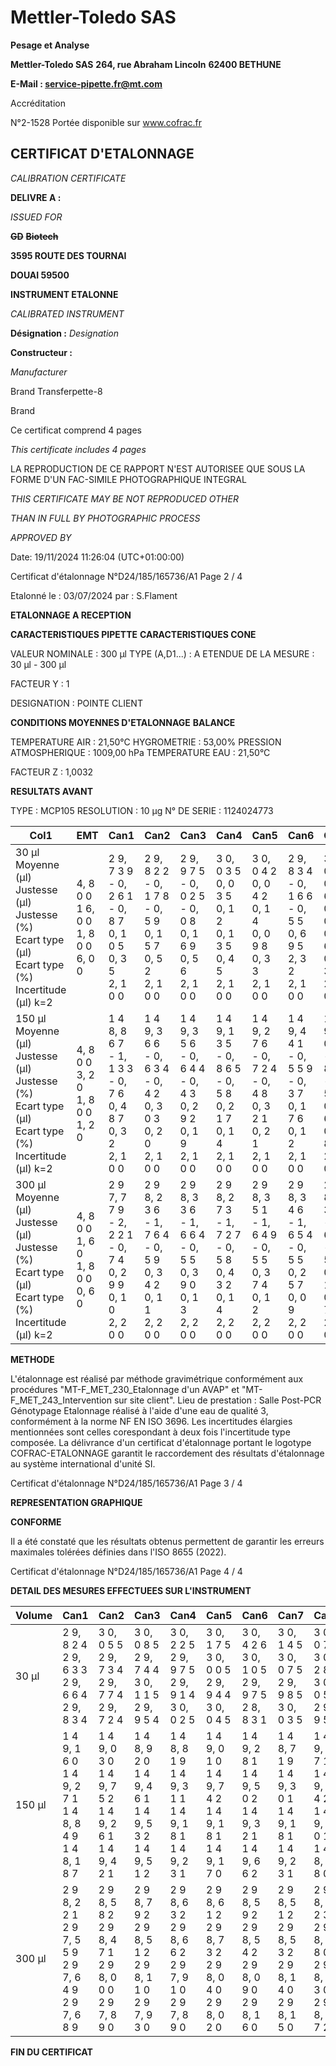 # **Mettler-Toledo SAS**

**Pesage et Analyse**

**Mettler-Toledo SAS**
**264, rue Abraham Lincoln**
**62400 BETHUNE**

**E-Mail : service-pipette.fr@mt.com**

Accréditation

N°2-1528
Portée disponible
sur www.cofrac.fr
## **CERTIFICAT D'ETALONNAGE**

_CALIBRATION CERTIFICATE_


**DELIVRE A :**

_ISSUED FOR_


~~**GD**~~ ~~**Biotech**~~

**3595 ROUTE DES TOURNAI**

**DOUAI 59500**


**INSTRUMENT ETALONNE**

_CALIBRATED INSTRUMENT_


**Désignation :**
_Designation_

**Constructeur :**

_Manufacturer_


Brand Transferpette-8

Brand



Ce certificat comprend 4 pages

_This certificate includes 4 pages_

LA REPRODUCTION DE CE RAPPORT N'EST AUTORISEE QUE SOUS
LA FORME D'UN FAC-SIMILE PHOTOGRAPHIQUE INTEGRAL

_THIS CERTIFICATE MAY BE NOT REPRODUCED OTHER_

_THAN IN FULL BY PHOTOGRAPHIC PROCESS_


_APPROVED BY_

Date: 19/11/2024 11:26:04 (UTC+01:00:00)

Certificat d'étalonnage N°D24/185/165736/A1  Page 2 / 4

Etalonné le : 03/07/2024 par : S.Flament

**ETALONNAGE A RECEPTION**

**CARACTERISTIQUES PIPETTE** **CARACTERISTIQUES CONE**


VALEUR NOMINALE : 300 µl
TYPE (A,D1...) : A
ETENDUE DE LA MESURE : 30 µl - 300 µl

FACTEUR Y : 1


DESIGNATION : POINTE CLIENT


**CONDITIONS MOYENNES D'ETALONNAGE** **BALANCE**


TEMPERATURE AIR : 21,50°C
HYGROMETRIE : 53,00%
PRESSION ATMOSPHERIQUE : 1009,00 hPa
TEMPERATURE EAU : 21,50°C

FACTEUR Z : 1,0032

**RESULTATS AVANT**


TYPE : MCP105
RESOLUTION : 10 µg
N° DE SERIE : 1124024773



|Col1|EMT|Can1|Can2|Can3|Can4|Can5|Can6|Can7|Can8|
|---|---|---|---|---|---|---|---|---|---|
|30 µl<br>Moyenne (µl)<br>Justesse (µl)<br>Justesse (%)<br>Ecart type (µl)<br>Ecart type (%)<br>Incertitude (µl) k=2|4, 8 0 0<br>1 6, 0 0<br>1, 8 0 0<br>6, 0 0|2 9, 7 3 9<br>- 0, 2 6 1<br>- 0, 8 7<br>0, 1 0 5<br>0, 3 5<br>2, 1 0 0|2 9, 8 2 2<br>- 0, 1 7 8<br>- 0, 5 9<br>0, 1 5 7<br>0, 5 2<br>2, 1 0 0|2 9, 9 7 5<br>- 0, 0 2 5<br>- 0, 0 8<br>0, 1 6 9<br>0, 5 6<br>2, 1 0 0|3 0, 0 3 5<br>0, 0 3 5<br>0, 1 2<br>0, 1 3 5<br>0, 4 5<br>2, 1 0 0|3 0, 0 4 2<br>0, 0 4 2<br>0, 1 4<br>0, 0 9 8<br>0, 3 3<br>2, 1 0 0|2 9, 8 3 4<br>- 0, 1 6 6<br>- 0, 5 5<br>0, 6 9 5<br>2, 3 2<br>2, 1 0 0|3 0, 0 6 0<br>0, 0 6 0<br>0, 2 0<br>0, 0 6 8<br>0, 2 3<br>2, 1 0 0|3 0, 0 9 2<br>0, 0 9 2<br>0, 3 1<br>0, 1 3 9<br>0, 4 6<br>2, 1 0 0|
|150 µl<br>Moyenne (µl)<br>Justesse (µl)<br>Justesse (%)<br>Ecart type (µl)<br>Ecart type (%)<br>Incertitude (µl) k=2|4, 8 0 0<br>3, 2 0<br>1, 8 0 0<br>1, 2 0|1 4 8, 8 6 7<br>- 1, 1 3 3<br>- 0, 7 6<br>0, 4 8 7<br>0, 3 2<br>2, 1 0 0|1 4 9, 3 6 6<br>- 0, 6 3 4<br>- 0, 4 2<br>0, 3 0 3<br>0, 2 0<br>2, 1 0 0|1 4 9, 3 5 6<br>- 0, 6 4 4<br>- 0, 4 3<br>0, 2 9 2<br>0, 1 9<br>2, 1 0 0|1 4 9, 1 3 5<br>- 0, 8 6 5<br>- 0, 5 8<br>0, 2 1 7<br>0, 1 4<br>2, 1 0 0|1 4 9, 2 7 6<br>- 0, 7 2 4<br>- 0, 4 8<br>0, 3 2 1<br>0, 2 1<br>2, 1 0 0|1 4 9, 4 4 1<br>- 0, 5 5 9<br>- 0, 3 7<br>0, 1 7 6<br>0, 1 2<br>2, 1 0 0|1 4 9, 1 0 8<br>- 0, 8 9 2<br>- 0, 5 9<br>0, 2 6 4<br>0, 1 8<br>2, 1 0 0|1 4 9, 3 4 9<br>- 0, 6 5 1<br>- 0, 4 3<br>0, 3 6 2<br>0, 2 4<br>2, 1 0 0|
|300 µl<br>Moyenne (µl)<br>Justesse (µl)<br>Justesse (%)<br>Ecart type (µl)<br>Ecart type (%)<br>Incertitude (µl) k=2|4, 8 0 0<br>1, 6 0<br>1, 8 0 0<br>0, 6 0|2 9 7, 7 7 9<br>- 2, 2 2 1<br>- 0, 7 4<br>0, 2 9 9<br>0, 1 0<br>2, 2 0 0|2 9 8, 2 3 6<br>- 1, 7 6 4<br>- 0, 5 9<br>0, 3 4 2<br>0, 1 1<br>2, 2 0 0|2 9 8, 3 3 6<br>- 1, 6 6 4<br>- 0, 5 5<br>0, 3 9 0<br>0, 1 3<br>2, 2 0 0|2 9 8, 2 7 3<br>- 1, 7 2 7<br>- 0, 5 8<br>0, 4 3 2<br>0, 1 4<br>2, 2 0 0|2 9 8, 3 5 1<br>- 1, 6 4 9<br>- 0, 5 5<br>0, 3 7 4<br>0, 1 2<br>2, 2 0 0|2 9 8, 3 4 6<br>- 1, 6 5 4<br>- 0, 5 5<br>0, 2 5 7<br>0, 0 9<br>2, 2 0 0|2 9 8, 3 3 3<br>- 1, 6 6 7<br>- 0, 5 6<br>0, 2 1 7<br>0, 0 7<br>2, 2 0 0|2 9 8, 4 7 6<br>- 1, 5 2 4<br>- 0, 5 1<br>0, 3 8 5<br>0, 1 3<br>2, 2 0 0|


**METHODE**











L'étalonnage est réalisé par méthode gravimétrique conformément aux procédures "MT-F_MET_230_Etalonnage d'un AVAP" et
"MT-F_MET_243_Intervention sur site client".
Lieu de prestation : Salle Post-PCR Génotypage
Etalonnage réalisé à l'aide d'une eau de qualité 3, conformément à la norme NF EN ISO 3696.
Les incertitudes élargies mentionnées sont celles corespondant à deux fois l'incertitude type composée.
La délivrance d'un certificat d'étalonnage portant le logotype COFRAC-ETALONNAGE garantit le raccordement des résultats d'étalonnage au système
international d'unité SI.

Certificat d'étalonnage N°D24/185/165736/A1  Page 3 / 4

**REPRESENTATION GRAPHIQUE**

**CONFORME**

Il a été constaté que les résultats obtenus permettent de garantir les erreurs maximales tolérées définies dans l'ISO 8655 (2022).

Certificat d'étalonnage N°D24/185/165736/A1  Page 4 / 4

**DETAIL DES MESURES EFFECTUEES SUR L'INSTRUMENT**









|Volume|Can1|Can2|Can3|Can4|Can5|Can6|Can7|Can8|
|---|---|---|---|---|---|---|---|---|
|30 µl|2 9, 8 2 4<br>2 9, 6 3 3<br>2 9, 6 6 4<br>2 9, 8 3 4|3 0, 0 5 5<br>2 9, 7 3 4<br>2 9, 7 7 4<br>2 9, 7 2 4|3 0, 0 8 5<br>2 9, 7 4 4<br>3 0, 1 1 5<br>2 9, 9 5 4|3 0, 2 2 5<br>2 9, 9 7 5<br>2 9, 9 1 4<br>3 0, 0 2 5|3 0, 1 7 5<br>3 0, 0 0 5<br>2 9, 9 4 4<br>3 0, 0 4 5|3 0, 4 2 6<br>3 0, 1 0 5<br>2 9, 9 7 5<br>2 8, 8 3 1|3 0, 1 4 5<br>3 0, 0 7 5<br>2 9, 9 8 5<br>3 0, 0 3 5|3 0, 0 7 5<br>3 0, 2 8 6<br>3 0, 0 5 5<br>2 9, 9 5 4|
|150 µl|1 4 9, 1 6 0<br>1 4 9, 2 7 1<br>1 4 8, 8 4 9<br>1 4 8, 1 8 7|1 4 9, 0 3 0<br>1 4 9, 7 5 2<br>1 4 9, 2 6 1<br>1 4 9, 4 2 1|1 4 8, 9 2 0<br>1 4 9, 4 6 1<br>1 4 9, 5 3 2<br>1 4 9, 5 1 2|1 4 8, 8 1 9<br>1 4 9, 3 1 1<br>1 4 9, 1 8 1<br>1 4 9, 2 3 1|1 4 9, 0 1 0<br>1 4 9, 7 4 2<br>1 4 9, 1 8 1<br>1 4 9, 1 7 0|1 4 9, 2 8 1<br>1 4 9, 5 0 2<br>1 4 9, 3 2 1<br>1 4 9, 6 6 2|1 4 8, 7 1 9<br>1 4 9, 3 0 1<br>1 4 9, 1 8 1<br>1 4 9, 2 3 1|1 4 9, 4 7 1<br>1 4 9, 7 4 2<br>1 4 9, 3 0 1<br>1 4 8, 8 8 0|
|300 µl|2 9 8, 2 2 1<br>2 9 7, 5 5 9<br>2 9 7, 6 4 9<br>2 9 7, 6 8 9|2 9 8, 5 8 2<br>2 9 8, 4 7 1<br>2 9 8, 0 0 0<br>2 9 7, 8 9 0|2 9 8, 7 9 2<br>2 9 8, 5 1 2<br>2 9 8, 1 1 0<br>2 9 7, 9 3 0|2 9 8, 6 3 2<br>2 9 8, 6 6 2<br>2 9 7, 9 1 0<br>2 9 7, 8 9 0|2 9 8, 6 1 2<br>2 9 8, 7 3 2<br>2 9 8, 0 4 0<br>2 9 8, 0 2 0|2 9 8, 5 9 2<br>2 9 8, 5 4 2<br>2 9 8, 0 9 0<br>2 9 8, 1 6 0|2 9 8, 5 1 2<br>2 9 8, 5 3 2<br>2 9 8, 1 4 0<br>2 9 8, 1 5 0|2 9 8, 9 2 3<br>2 9 8, 1 8 0<br>2 9 8, 1 3 0<br>2 9 8, 6 7 2|


**FIN DU CERTIFICAT**

